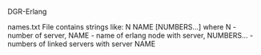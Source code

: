 DGR-Erlang

names.txt
File contains strings like:
N NAME [NUMBERS...]
where N - number of server, NAME - name of erlang node with server, NUMBERS... - numbers of linked servers with server NAME
